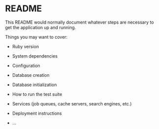 # README

This README would normally document whatever steps are necessary to get the
application up and running.

Things you may want to cover:

* Ruby version
<!-- ruby 3.1.4p223 (2023-03-30 revision 957bb7cb81) [arm64-darwin22] -->

* System dependencies
<!-- none -->
<!-- webpack or yarn -->

* Configuration
<!-- making sure about CSRF, authentication, external API connections (404 errors, etc) -->
<!-- always bundle install -->

* Database creation
<!-- ****Rails default database of choice is sqlite. make sure to change storage.yml****  -->
<!-- rails db:create -->
* Database initialization

* How to run the test suite

* Services (job queues, cache servers, search engines, etc.)

* Deployment instructions

* ...

